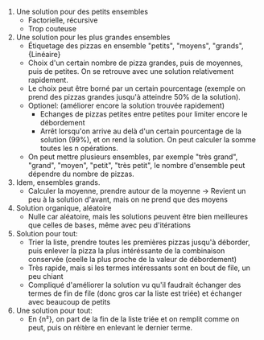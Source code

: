 1. Une solution pour des petits ensembles
      - Factorielle, récursive
      - Trop couteuse
2. Une solution pour les plus grandes ensembles
   - Étiquetage des pizzas en ensemble "petits", "moyens", "grands", {Linéaire}
   - Choix d'un certain nombre de pizza grandes, puis de moyennes, puis de petites. On se retrouve avec une solution relativement rapidement.
   - Le choix peut être borné par un certain pourcentage (exemple on prend des pizzas grandes jusqu'à atteindre 50% de la solution).
   - Optionel: (améliorer encore la solution trouvée rapidement)
       - Echanges de pizzas petites entre petites pour limiter encore le débordement
       - Arrêt lorsqu'on arrive au delà d'un certain pourcentage de la solution (99%), et on rend la solution. On peut calculer la somme toutes les n opérations.
   - On peut mettre plusieurs ensembles, par exemple "très grand", "grand", "moyen", "petit", "très petit", le nombre d'ensemble peut dépendre du nombre de pizzas.
3. Idem, ensembles grands.
   - Calculer la moyenne, prendre autour de la moyenne -> Revient un peu à la solution d'avant, mais on ne prend que des moyens
4. Solution organique, aléatoire
   - Nulle car aléatoire, mais les solutions peuvent être bien meilleures que celles de bases, même avec peu d'itérations
6. Solution pour tout:
   - Trier la liste, prendre toutes les premières pizzas jusqu'à déborder, puis enlever la pizza la plus intéréssante de la combinaison conservée (ceelle la plus proche de la valeur de débordement)
   - Très rapide, mais si les termes intéressants sont en bout de file, un peu chiant
   - Compliqué d'améliorer la solution vu qu'il faudrait échanger des termes de fin de file (donc gros car la liste est triée) et échanger avec beaucoup de petits
7. Une solution pour tout:
   - En {n²}, on part de la fin de la liste triée et on remplit comme on peut, puis on réitère en enlevant le dernier terme.